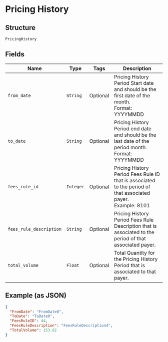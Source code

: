
# Pricing History

## Structure

`PricingHistory`

## Fields

| Name | Type | Tags | Description |
|  --- | --- | --- | --- |
| `from_date` | `String` | Optional | Pricing History Period Start date and should be the first date of the month.<br>Format: YYYYMMDD |
| `to_date` | `String` | Optional | Pricing History Period end date and should be the last date of the period month.<br>Format: YYYYMMDD |
| `fees_rule_id` | `Integer` | Optional | Pricing History Period Fees Rule ID that is associated to the period of that associated payer.  <br>Example: 8101 |
| `fees_rule_description` | `String` | Optional | Pricing History Period Fees Rule Description that is associated to the period of that associated payer. |
| `total_volume` | `Float` | Optional | Total Quantity for the Pricing History Period that is associated to that payer. |

## Example (as JSON)

```json
{
  "FromDate": "FromDate0",
  "ToDate": "ToDate0",
  "FeesRuleID": 44,
  "FeesRuleDescription": "FeesRuleDescription4",
  "TotalVolume": 153.82
}
```

